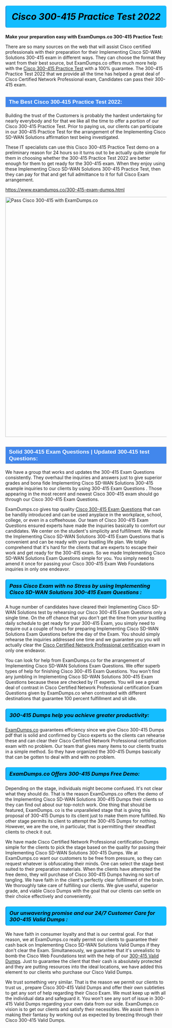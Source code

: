 <h1>                <strong><span style="display: block; color: #000000; background: #14BDFF; border: 0.5px solid #AED6F1; border-left: 3px solid #3498DB; padding: .6em; border-radius: 6px;">                     <em>Cisco 300-415 <span class="exam_variation">Practice Test</span> 2022</em>                </span></strong>            </h1>                        <p><strong>Make your preparation easy with ExamDumps.co 300-415 <span class="exam_variation">Practice Test</span>:</strong></p>                        <p>There are so many sources on the web that will assist Cisco certified professionals with their preparation for their Implementing Cisco SD-WAN Solutions 300-415 exam in different ways.             They can choose the format they want from their best source, but ExamDumps.co offers much more help with the <a href="https://www.examdumps.co/300-415-exam-dumps.html">Cisco 300-415 <span class="exam_variation">Practice Test</span></a> with a 100% guarantee.             The 300-415 <span class="exam_variation">Practice Test</span> 2022 that we provide all the time has helped a great deal of Cisco Certified Network Professional exam, Candidates can pass their 300-415 exam.</p>                        <h2 style="background: #4287ec; border: 1px solid #cccccc; padding: 5px 10px;">                <span style="color: #ffffff;">                    <span style="font-size: 11pt;">                        <span style="line-height: normal;">                            <span style="font-family: Calibri,sans-serif;">                                <strong>                                    <span style="font-size: 13.0pt;">The Best Cisco 300-415 <span class="exam_variation">Practice Test</span> 2022:</span>                                </strong>                            </span>                        </span>                    </span>                </span>            </h2>                        <p>Building the trust of the Customers is probably the hardest undertaking for nearly everybody and for that we like all the time to offer a portion of             our Cisco 300-415 <span class="exam_variation">Practice Test</span>. Prior to paying us, our clients can participate in our 300-415 <span class="exam_variation">Practice Test</span> for the arrangement of the             Implementing Cisco SD-WAN Solutions affirmation test being investigated.</p>                        <p>These IT specialists can use this Cisco 300-415 <span class="exam_variation">Practice Test</span> demo on a preliminary reason for 24 hours so it turns out to be actually quite simple for them in             choosing whether the 300-415 <span class="exam_variation">Practice Test</span> 2022 are better enough for them to get ready for the 300-415 exam. When they enjoy using these             Implementing Cisco SD-WAN Solutions 300-415 <span class="exam_variation">Practice Test</span>, then they can pay for that and get full admittance to it for full Cisco Exam arrangement.</p>                        <p><a href="https://www.examdumps.co/300-415-exam-dumps.html">https://www.examdumps.co/300-415-exam-dumps.html</a></p>                        <p><a href="https://www.examdumps.co/"><img src="https://www.examdumps.co//images/banners/big-sale-20-percent-discount-offer-examdumps.jpg" class="postImage" alt="Pass Cisco 300-415 with ExamDumps.co" width="750"></a></p>                            <h2 style="background: #4287ec; border: 1px solid #cccccc; padding: 5px 10px;">                <span style="color: #ffffff;">                    <span style="font-size: 11pt;">                        <span style="line-height: normal;">                            <span style="font-family: Calibri,sans-serif;">                                <strong>                                    <span style="font-size: 13.0pt;">Solid 300-415 <span class="exam_variation2">Exam Questions</span> | Updated 300-415 test Questions:</span>                                </strong>                            </span>                        </span>                    </span>                </span>            </h2>                        <p>We have a group that works and updates the 300-415 <span class="exam_variation2">Exam Questions</span> consistently. They overhaul the inquiries and answers just to give superior grades and bona             fide Implementing Cisco SD-WAN Solutions 300-415 example inquiries to our clients by using 300-415 <span class="exam_variation2">Exam Questions</span> . Those appearing in the most recent and             newest Cisco 300-415 exam should go through our Cisco 300-415 <span class="exam_variation2">Exam Questions</span>.</p>                        <p>ExamDumps.co gives top quality <a href="https://www.examdumps.co/cisco-exam-dumps.html">Cisco 300-415 <span class="exam_variation2">Exam Questions</span></a> that can be handily introduced and can be used anyplace in the workplace, school, college,             or even in a coffeehouse. Our team of Cisco 300-415 <span class="exam_variation2">Exam Questions</span> ensured experts have made the inquiries basically to comfort our candidates.             We center on the student's simplicity and fulfillment. We made the Implementing Cisco SD-WAN Solutions 300-415 <span class="exam_variation2">Exam Questions</span> that is convenient and can be ready             with your bustling life plan. We totally comprehend that it's hard for the clients that are experts to escape their work and get ready for the 300-415 exam.             So we made Implementing Cisco SD-WAN Solutions <span class="exam_variation2">Exam Questions</span> simple for you. You simply need to amend it once for passing your             Cisco 300-415 Exam Web Foundations inquiries in only one endeavor.</p>                        <h3>                <strong>                    <span style="display: block; color: #000000; background: #14BDFF; border: 0.5px solid #AED6F1; border-left: 3px solid #3498DB; padding: .6em; border-radius: 6px;">                        <em>Pass Cisco Exam with no Stress by using Implementing Cisco SD-WAN Solutions 300-415 <span class="exam_variation2">Exam Questions</span> :</em>                    </span>                </strong>            </h3>                        <p>A huge number of candidates have cleared their Implementing Cisco SD-WAN Solutions test by rehearsing our Cisco 300-415 <span class="exam_variation2">Exam Questions</span>  only a single time.             On the off chance that you don't get the time from your bustling daily schedule to get ready for your 300-415 Exam, you simply need to require out a couple of            hours for preparing Implementing Cisco SD-WAN Solutions <span class="exam_variation2">Exam Questions</span> before the day of the Exam. You should simply rehearse the inquiries addressed one time             and we guarantee you you will actually clear the <a href="https://www.examdumps.co/ccnp-exam-dumps.html">Cisco Certified Network Professional certification</a> exam  in only one endeavor.</p>                        <p>You can look for help from ExamDumps.co for the arrangement of Implementing Cisco SD-WAN Solutions <span class="exam_variation2">Exam Questions</span>. We offer superb types of help for finishing             Cisco 300-415 <span class="exam_variation2">Exam Questions</span>. You won't find any jumbling in Implementing Cisco SD-WAN Solutions 300-415 <span class="exam_variation2">Exam Questions</span> because these are checked by IT experts. You will see a             great deal of contrast in Cisco Certified Network Professional certification <span class="exam_variation2">Exam Questions</span> given by ExamDumps.co when contrasted with different destinations that guarantee             100 percent fulfillment and sit idle.</p>                        <h3>                <strong>                    <span style="display: block; color: #000000; background: #14BDFF; border: 0.5px solid #AED6F1; border-left: 3px solid #3498DB; padding: .6em; border-radius: 6px;">                        <em>300-415 <span class="exam_variation3">Dumps</span> help you achieve greater productivity:</em>                    </span>                </strong>            </h3>                        <p><a href="https://www.examdumps.co/">ExamDumps.co</a> guarantees efficiency since we give Cisco 300-415 <span class="exam_variation3">Dumps</span> pdf that is solid and confirmed by Cisco experts so the clients can rehearse these and can clear their             Cisco Certified Network Professional certidfication exam with no problem. Our team that gives many items to our clients trusts in a simple method. So they have organized the             300-415 <span class="exam_variation3">Dumps</span> basically that can be gotten to deal with and with no problem.</p>                        <h3>                <strong>                    <span style="display: block; color: #000000; background: #14BDFF; border: 0.5px solid #AED6F1; border-left: 3px solid #3498DB; padding: .6em; border-radius: 6px;">                        <em>ExamDumps.co Offers 300-415 <span class="exam_variation3">Dumps</span> Free Demo:</em>                    </span>                </strong>            </h3>                        <p>Depending on the stage, individuals might become confused. It's not clear what they should do. That is the reason ExamDumps.co offers the             demo of the Implementing Cisco SD-WAN Solutions 300-415 <span class="exam_variation3">Dumps</span> their clients so they can find out about our top-notch work. One thing             that should be featured, ExamDumps. co is the unparalleled stage that is giving this proposal of 300-415 <span class="exam_variation3">Dumps</span> to its client just to make them more fulfilled.             No other stage permits its client to attempt the 300-415 <span class="exam_variation3">Dumps</span> for nothing. However, we are the one, in particular, that is             permitting their steadfast clients to check it out.</p>                        <p>We have made Cisco Certified Network Professional certification <span class="exam_variation3">Dumps</span> simple for the clients to pick the stage based on the quality             for passing their Implementing Cisco SD-WAN Solutions 300-415 <span class="exam_variation3">Dumps</span>. We at ExamDumps.co want our customers to be free from pressure, so they can request             whatever is obfuscating their minds. One can select the stage best suited to their preparation materials. When the clients have attempted the free demo, they will             purchase of Cisco 300-415 <span class="exam_variation3">Dumps</span> having no sort of tangling. We have faith in the client's perfectly clear fulfillment of the brain. We thoroughly take care of             fulfilling our clients. We give useful, superior grade, and viable Cisco <span class="exam_variation3">Dumps</span> with the goal that our clients can settle on their choice effectively and conveniently.</p>                        <h3>                <strong>                    <span style="display: block; color: #000000; background: #14BDFF; border: 0.5px solid #AED6F1; border-left: 3px solid #3498DB; padding: .6em; border-radius: 6px;">                        <em>Our unwavering promise and our 24/7 Customer Care for 300-415 <span class="exam_variation4">Valid Dumps</span> :</em>                    </span>                </strong>            </h3>                        <p>We have faith in consumer loyalty and that is our central goal. For that reason, we at ExamDumps.co really permit our clients to guarantee their cash back  on             Implementing Cisco SD-WAN Solutions <span class="exam_variation4">Valid Dumps</span> if they don't clear the Exam. Simultaneously, we guarantee that it's unrealistic to bomb the Cisco Web Foundations test             with the help of our <a href="https://www.examdumps.co/300-415-exam-dumps.html">300-415 <span class="exam_variation4">Valid Dumps</span></a>. Just to guarantee the client that their cash is absolutely protected and they are putting resources into the ideal locations,             we have added this element to our clients who purchase our Cisco <span class="exam_variation4">Valid Dumps</span>.</p>                        <p>We trust something very similar. That is the reason we permit our clients to trust us , prepare Cisco 300-415 <span class="exam_variation4">Valid Dumps</span>  and offer their own subtleties to             get any sort of help regarding their Cisco Exam. We must keep up with all the individual data and safeguard it. You won't see any sort of issue in 300-415 <span class="exam_variation4">Valid Dumps</span>             regarding your own data from our side. ExamDumps.co vision is to get our clients and satisfy their necessities. We assist them in making their fantasy by working out             as expected by breezing through their Cisco 300-415 <span class="exam_variation4">Valid Dumps</span>.</p>        
